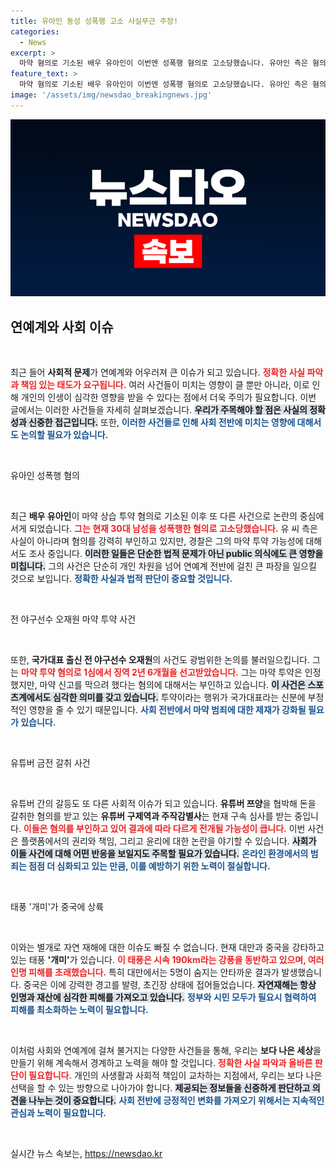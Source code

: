 ```yaml
---
title: 유아인 동성 성폭행 고소 사실무근 주장!
categories:
  - News
excerpt: >
  마약 혐의로 기소된 배우 유아인이 이번엔 성폭행 혐의로 고소당했습니다. 유아인 측은 혐의를 부인했지만, 경찰은 마약 투약 가능성을 조사 중입니다. 그의 경과가 남은 작품에 미칠 영향은? 클릭해 더 알아보세요!
feature_text: >
  마약 혐의로 기소된 배우 유아인이 이번엔 성폭행 혐의로 고소당했습니다. 유아인 측은 혐의를 부인했지만, 경찰은 마약 투약 가능성을 조사 중입니다. 그의 경과가 남은 작품에 미칠 영향은? 클릭해 더 알아보세요!
image: '/assets/img/newsdao_breakingnews.jpg'
---
```


<p><img src="/assets/img/newsdao_breakingnews.jpg" alt="ontimetimes 속보" /></p>

<h2 data-ke-size="size26">연예계와 사회 이슈</h2>

<p data-ke-size="size16">&nbsp;</p>

<p>최근 들어 <b>사회적 문제</b>가 연예계와 어우러져 큰 이슈가 되고 있습니다. <b><span style="color: #ee2323;">정확한 사실 파악과 책임 있는 태도가 요구됩니다.</span></b> 여러 사건들이 미치는 영향이 클 뿐만 아니라, 이로 인해 개인의 인생이 심각한 영향을 받을 수 있다는 점에서 더욱 주의가 필요합니다. 이번 글에서는 이러한 사건들을 자세히 살펴보겠습니다. <b><span style="background-color: #21538527;">우리가 주목해야 할 점은 사실의 정확성과 신중한 접근입니다.</span></b> 또한, <b><span style="color: #1a5490;">이러한 사건들로 인해 사회 전반에 미치는 영향에 대해서도 논의할 필요가 있습니다.</span></b></p>

<p data-ke-size="size16">&nbsp;</p>

<p>유아인 성폭행 혐의</p>

<p data-ke-size="size16">&nbsp;</p>

<p>최근 <b>배우 유아인</b>이 마약 상습 투약 혐의로 기소된 이후 또 다른 사건으로 논란의 중심에 서게 되었습니다. <b><span style="color: #ee2323;">그는 현재 30대 남성을 성폭행한 혐의로 고소당했습니다.</span></b> 유 씨 측은 사실이 아니라며 혐의를 강력히 부인하고 있지만, 경찰은 그의 마약 투약 가능성에 대해서도 조사 중입니다. <b><span style="background-color: #21538527;">이러한 일들은 단순한 법적 문제가 아닌 public 의식에도 큰 영향을 미칩니다.</span></b> 그의 사건은 단순히 개인 차원을 넘어 연예계 전반에 걸친 큰 파장을 일으킬 것으로 보입니다. <b><span style="color: #1a5490;">정확한 사실과 법적 판단이 중요할 것입니다.</span></b></p>

<p data-ke-size="size16">&nbsp;</p>

<p>전 야구선수 오재원 마약 투약 사건</p>

<p data-ke-size="size16">&nbsp;</p>

<p>또한, <b>국가대표 출신 전 야구선수 오재원</b>의 사건도 광범위한 논의를 불러일으킵니다. 그는 <b><span style="color: #ee2323;">마약 투약 혐의로 1심에서 징역 2년 6개월을 선고받았습니다.</span></b> 그는 마약 투약은 인정했지만, 마약 신고를 막으려 했다는 혐의에 대해서는 부인하고 있습니다. <b><span style="background-color: #21538527;">이 사건은 스포츠계에서도 심각한 의미를 갖고 있습니다.</span></b> 투약이라는 행위가 국가대표라는 신분에 부정적인 영향을 줄 수 있기 때문입니다. <b><span style="color: #1a5490;">사회 전반에서 마약 범죄에 대한 제재가 강화될 필요가 있습니다.</span></b></p>

<p data-ke-size="size16">&nbsp;</p>

<p>유튜버 금전 갈취 사건</p>

<p data-ke-size="size16">&nbsp;</p>

<p>유튜버 간의 갈등도 또 다른 사회적 이슈가 되고 있습니다. <b>유튜버 쯔양</b>을 협박해 돈을 갈취한 혐의를 받고 있는 <b>유튜버 구제역과 주작감별사</b>는 현재 구속 심사를 받는 중입니다. <b><span style="color: #ee2323;">이들은 혐의를 부인하고 있어 결과에 따라 다르게 전개될 가능성이 큽니다.</span></b> 이번 사건은 플랫폼에서의 권리와 책임, 그리고 윤리에 대한 논란을 야기할 수 있습니다. <b><span style="background-color: #21538527;">사회가 이들 사건에 대해 어떤 반응을 보일지도 주목할 필요가 있습니다.</span></b> <b><span style="color: #1a5490;">온라인 환경에서의 범죄는 점점 더 심화되고 있는 만큼, 이를 예방하기 위한 노력이 절실합니다.</span></b></p>

<p data-ke-size="size16">&nbsp;</p>

<p>태풍 '개미'가 중국에 상륙</p>

<p data-ke-size="size16">&nbsp;</p>

<p>이와는 별개로 자연 재해에 대한 이슈도 빠질 수 없습니다. 현재 대만과 중국을 강타하고 있는 태풍 <b>'개미'</b>가 있습니다. <b><span style="color: #ee2323;">이 태풍은 시속 190km라는 강풍을 동반하고 있으며, 여러 인명 피해를 초래했습니다.</span></b> 특히 대만에서는 5명이 숨지는 안타까운 결과가 발생했습니다. 중국은 이에 강력한 경고를 발령, 초긴장 상태에 접어들었습니다. <b><span style="background-color: #21538527;">자연재해는 항상 인명과 재산에 심각한 피해를 가져오고 있습니다.</span></b> <b><span style="color: #1a5490;">정부와 시민 모두가 필요시 협력하여 피해를 최소화하는 노력이 필요합니다.</span></b></p>

<p data-ke-size="size16">&nbsp;</p>

<p>이처럼 사회와 연예계에 걸쳐 불거지는 다양한 사건들을 통해, 우리는 <b>보다 나은 세상</b>을 만들기 위해 계속해서 경계하고 노력을 해야 할 것입니다. <b><span style="color: #ee2323;">정확한 사실 파악과 올바른 판단이 필요합니다.</span></b> 개인의 사생활과 사회적 책임이 교차하는 지점에서, 우리는 보다 나은 선택을 할 수 있는 방향으로 나아가야 합니다. <b><span style="background-color: #21538527;">제공되는 정보들을 신중하게 판단하고 의견을 나누는 것이 중요합니다.</span></b> <b><span style="color: #1a5490;">사회 전반에 긍정적인 변화를 가져오기 위해서는 지속적인 관심과 노력이 필요합니다.</span></b></p>

<p data-ke-size="size16">&nbsp;</p>
실시간 뉴스 속보는, <a href="https://newsdao.kr" rel="dofollow">https://newsdao.kr</a>


